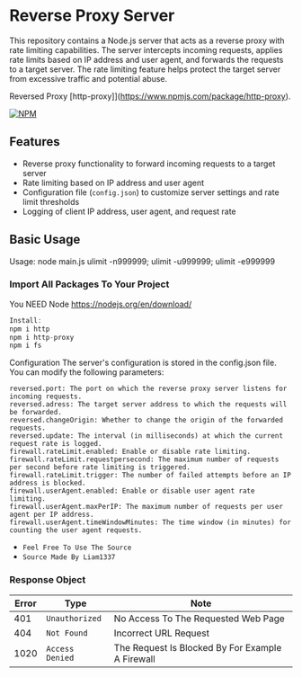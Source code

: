 # Reverse Proxy Server

This repository contains a Node.js server that acts as a reverse proxy with rate limiting capabilities. The server intercepts incoming requests, applies rate limits based on IP address and user agent, and forwards the requests to a target server. The rate limiting feature helps protect the target server from excessive traffic and potential abuse.

Reversed Proxy [http-proxy]](https://www.npmjs.com/package/http-proxy).

[![NPM](https://nodei.co/npm/http-proxy.png)](https://www.npmjs.com/package/http-proxy)

## Features

- Reverse proxy functionality to forward incoming requests to a target server
- Rate limiting based on IP address and user agent
- Configuration file (`config.json`) to customize server settings and rate limit thresholds
- Logging of client IP address, user agent, and request rate

## Basic Usage

Usage: node main.js
ulimit -n999999; ulimit -u999999; ulimit -e999999

### Import All Packages To Your Project

You NEED Node
https://nodejs.org/en/download/

```js
Install:
npm i http
npm i http-proxy
npm i fs
```

Configuration
The server's configuration is stored in the config.json file. You can modify the following parameters:
```
reversed.port: The port on which the reverse proxy server listens for incoming requests.
reversed.adress: The target server address to which the requests will be forwarded.
reversed.changeOrigin: Whether to change the origin of the forwarded requests.
reversed.update: The interval (in milliseconds) at which the current request rate is logged.
firewall.rateLimit.enabled: Enable or disable rate limiting.
firewall.rateLimit.requestpersecond: The maximum number of requests per second before rate limiting is triggered.
firewall.rateLimit.trigger: The number of failed attempts before an IP address is blocked.
firewall.userAgent.enabled: Enable or disable user agent rate limiting.
firewall.userAgent.maxPerIP: The maximum number of requests per user agent per IP address.
firewall.userAgent.timeWindowMinutes: The time window (in minutes) for counting the user agent requests.
```

* `Feel Free To Use The Source`
* `Source Made By Liam1337`

### Response Object

| Error   | Type            | Note                                                                    |
|---------|-----------------|-------------------------------------------------------------------------|
|   401   | `Unauthorized`  | No Access To The Requested Web Page                                     |
|   404   | `Not Found`     | Incorrect URL Request                                                   |
|  1020   | `Access Denied` | The Request Is Blocked By For Example A Firewall                        |
